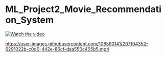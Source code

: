 # ML_Project2_Movie_Recommendation_System

[![Watch the video](https://i.imgur.com/EGwNhGu.jpg)](https://youtu.be/E6QGYZY-Eck)


https://user-images.githubusercontent.com/106590141/207104352-6291022b-c0d0-442e-86cf-daa550c405b5.mp4


